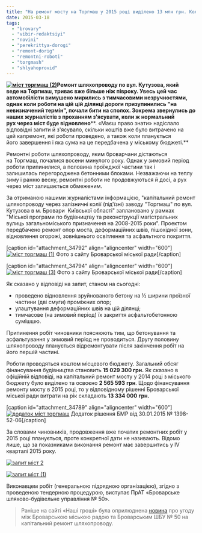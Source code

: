 ```yaml
---
title: "На ремонт мосту на Торгмаш у 2015 році виділено 13 млн грн. Коли мають завершити роботи?"
date: 2015-03-18
tags: 
  - "brovary"
  - "vibir-redaktsiyi"
  - "novini"
  - "perekrittya-dorogi"
  - "remont-dorig"
  - "remontni-roboti"
  - "torgmash"
  - "shlyahoprovid"
---
```


**[![міст торгмаш (2)](https://mpz.brovary.org/wp-content/uploads/2015/03/mist-torgmash-2.jpg)](https://mpz.brovary.org/wp-content/uploads/2015/03/mist-torgmash-2.jpg)Ремонт шляхопроводу по вул. Кутузова, який веде на Торгмаш, триває вже більше ніж півроку. Увесь цей час автомобілісти вимушено мирились з тимчасовими незручностями, однак коли роботи на цій** **цій ділянці дороги призупинились "на невизначений термін", почали бити на сполох. Зокрема звернулись до наших журналістів з проханням з'ясувати, коли ж нормальний рух через міст буде відновлено****. «Маєш право знати» надіслало відповідні запити й з'ясувало, скільки коштів вже було витрачено на цей капремонт, які роботи проведено, а також коли планується його завершення і яка сума на це передбачена у міському бюджеті.**

Ремонтні роботи шляхопроводу, яким броварчани дістаються на Торгмаш, почалися восени минулого року. Однак у зимовий період роботи припинилися, а половина проїжджої частини так і залишилась перегороджена бетонними блоками. Незважаючи на теплу зиму і ранню весну, ремонтні роботи не продовжуються й досі, а рух через міст залишається обмеженим.

За отриманою нашими журналістами інформацією, "капітальний ремонт шляхопроводу через залізничні колії (під'їзні) заводу "Торгмаш" по вул. Кутузова в м. Бровари  Київської області" заплановано у рамках "Міської програми по будівництву та реконструкції магістральних вулиць загальноміського призначення на 2008-2015 роки". Проектом передбачено ремонт опор моста, деформаційних швів, пішохідної зони, відновлення огорожі, зовнішнього освітлення та асфальтного покриття.

\[caption id="attachment\_34792" align="aligncenter" width="600"\][![міст торгмаш (1)](https://mpz.brovary.org/wp-content/uploads/2015/03/mist-torgmash-1.jpg)](https://mpz.brovary.org/wp-content/uploads/2015/03/mist-torgmash-1.jpg) Фото з сайту Броварської міської ради\[/caption\]

\[caption id="attachment\_34794" align="aligncenter" width="600"\][![міст торгмаш (3)](https://mpz.brovary.org/wp-content/uploads/2015/03/mist-torgmash-3.jpg)](https://mpz.brovary.org/wp-content/uploads/2015/03/mist-torgmash-3.jpg) Фото з сайту Броварської міської ради\[/caption\]

Як сказано у відповіді на запит, станом на сьогодні:

- проведено відновлення зруйнованого бетону на ½ ширини проїзної частини (дві смуги) проміжних опор;
- улаштування деформаційних швів на цій ділянці;
- тимчасове (на зимовий період) їх закриття асфальтобетонною сумішшю.

Припинення робіт чиновники пояснюють тим, що бетонування та асфальтування у зимовий період не проводиться. Другу половину шляхопроводу планується відремонтувати після закінчення робіт на його першій частині.

Роботи проводяться коштом місцевого бюджету. Загальний обсяг фінансування будівництва становить **15 029 300 грн.** Як сказано в офіційній відповіді, на капітальний ремонт мосту у 2014 році з міського бюджету було виділено та освоєно **2 565 593** **грн**. Щодо фінансування ремонту мосту в 2015 році, то у відповідному рішенні Броварської міської ради витрати на рік складають **13 334 000** **грн.**

\[caption id="attachment\_34789" align="aligncenter" width="600"\][![додаток міст торгмаш](https://mpz.brovary.org/wp-content/uploads/2015/03/Bezyimyannyiy.png)](https://mpz.brovary.org/wp-content/uploads/2015/03/Bezyimyannyiy.png) Додаток рішення БМР від 30.01.2015 № 1398-52-06\[/caption\]

За словами чиновників, продовження вже початих ремонтних робіт у 2015 році планується, проте конкретної дати не називають. Відомо лише, що за показниками виконання ремонт має завершитись у IV кварталі 2015 року.

[![запит міст 2](https://mpz.brovary.org/wp-content/uploads/2015/03/hQFXuLGyE4.jpg)](https://mpz.brovary.org/wp-content/uploads/2015/03/hQFXuLGyE4.jpg)

[![запит міст (1)](https://mpz.brovary.org/wp-content/uploads/2015/03/zapit-mist-1-e1426675683581.jpg)](https://mpz.brovary.org/wp-content/uploads/2015/03/zapit-mist-1-e1426675683581.jpg)

Виконавцем робіт (генеральною підрядною організацією), згідно з проведеною тендерною процедурою, виступає ПрАТ «Броварське шляхово-будівельне управління № 50».

> Раніше на сайті «Наші гроші» була оприлюднена [новина](http://www.facebook.com/l.php?u=http%3A%2F%2Fnashigroshi.org%2F2014%2F05%2F15%2Feks-holovnyj-shlyahovyk-otrymaje-14-miljoniv-na-shlyahoprovid-u-brovarah%2F&h=tAQGifiza) про угоду між Броварською міською радою та Броварським ШБУ № 50 на капітальний ремонт шляхопроводу.
